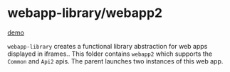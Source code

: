 # webapp-library/webapp2

[demo](https://precor.github.io/web-api-bridge/examples/webapp-library/DEMO.html)

`webapp-library` creates a functional library abstraction for web apps displayed in iframes.. This folder contains `webapp2` which supports the `Common` and `Api2` apis. The parent launches two instances of this web app.
